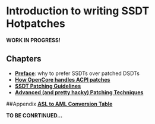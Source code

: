 # Introduction to writing SSDT Hotpatches

**WORK IN PROGRESS!**

## Chapters
- [**Preface**](https://github.com/5T33Z0/OC-Little-Translated/blob/main/00_ACPI/SSDT_Basics/01_Preface.md): why to prefer SSDTs over patched DSDTs
- [**How OpenCore handles ACPI patches**](https://github.com/5T33Z0/OC-Little-Translated/blob/main/00_ACPI/SSDT_Basics/02_OC_ACPI_Handling.md)
- [**SSDT Patching Guidelines**](https://github.com/5T33Z0/OC-Little-Translated/blob/main/00_ACPI/SSDT_Basics/03_SSDT_Guidelines.md)
- [**Advanced (and pretty hacky) Patching Techniques**](https://github.com/5T33Z0/OC-Little-Translated/blob/main/00_ACPI/SSDT_Basics/04_Advanced_Patching.md)

##Appendix
[**ASL to AML Conversion Table**](https://github.com/5T33Z0/OC-Little-Translated/blob/main/00_ACPI/SSDT_Basics/Appendix_ASL_2_AML_Conversion.md)

**TO BE CONRTINUED…**

